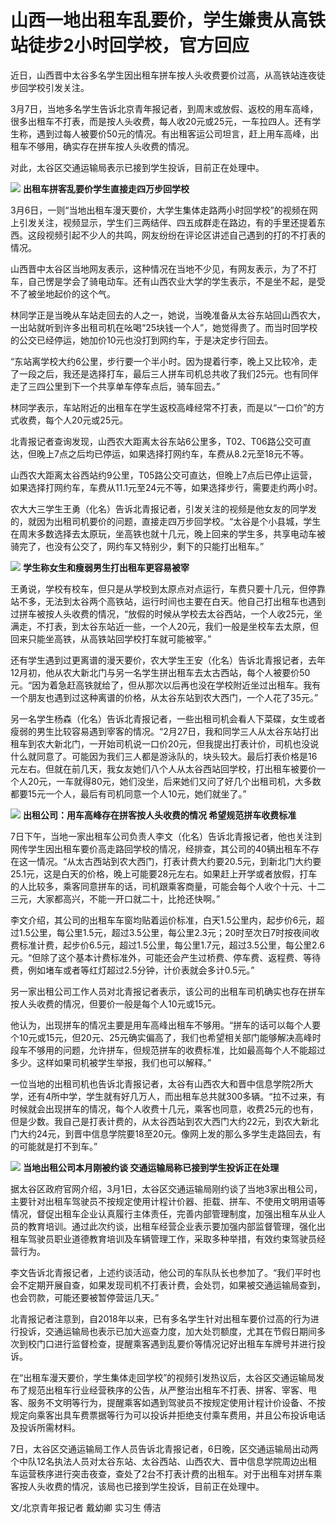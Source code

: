 # 山西一地出租车乱要价，学生嫌贵从高铁站徒步2小时回学校，官方回应

近日，山西晋中太谷多名学生因出租车拼车按人头收费要价过高，从高铁站连夜徒步回学校引发关注。

3月7日，当地多名学生告诉北京青年报记者，到周末或放假、返校的用车高峰，很多出租车不打表，而是按人头收费，每人收20元或25元，一车拉四人。还有学生称，遇到过每人被要价50元的情况。有出租客运公司坦言，赶上用车高峰，出租车不够用，确实存在拼车按人头收费的情况。

对此，太谷区交通运输局表示已接到学生投诉，目前正在处理中。

![](https://inews.gtimg.com/om_bt/OpYoFkkS2CCVUvtFiuG7KB-Q6lqhQ4imSU9GSqK5qv61wAA/1000)
**出租车拼客乱要价学生直接走四万步回学校**

3月6日，一则“当地出租车漫天要价，大学生集体走路两小时回学校”的视频在网上引发关注，视频显示，学生们三两结伴、四五成群走在路边，有的手里还提着东西。这段视频引起不少人的共鸣，网友纷纷在评论区讲述自己遇到的打的不打表的情况。

山西晋中太谷区当地网友表示，这种情况在当地不少见，有网友表示，为了不打车，自己愣是学会了骑电动车。还有山西农业大学的学生表示，不是坐不起，是受不了被坐地起价的这个气。

林同学正是当晚从车站走回去的人之一，她说，当晚准备从太谷东站回山西农大，一出站就听到许多出租司机在吆喝“25块钱一个人”，她觉得贵了。而当时回学校的公交已经停运，她加价10元也没打到网约车，于是决定步行回去。

“东站离学校大约6公里，步行要一个半小时。因为提着行李，晚上又比较冷，走了一段之后，我还是选择打车，最后三人拼车司机总共收了我们25元。也有同伴走了三四公里到下一个共享单车停车点后，骑车回去。”

林同学表示，车站附近的出租车在学生返校高峰经常不打表，而是以“一口价”的方式收费，每个人20元或25元。

北青报记者查询发现，山西农大距离太谷东站6公里多，T02、T06路公交可直达，但晚上7点之后均已停运，如果选择打网约车，车费从8.2元至18元不等。

山西农大距离太谷西站约9公里，T05路公交可直达，但晚上7点后已停止运营，如果选择打网约车，车费从11.1元至24元不等，如果选择步行，需要走约两小时。

农大大三学生王勇（化名）告诉北青报记者，引发关注的视频是他女友的同学发的，就因为出租司机要价的问题，直接走四万步回学校。“太谷是个小县城，学生在周末多数选择去太原玩，坐高铁也就十几元，晚上回来的学生多，共享电动车被骑完了，也没有公交了，网约车又特别少，剩下的只能打出租车。”

![](https://inews.gtimg.com/om_bt/OgbrR_YQ9_HHPiKzK66GuLI1xYdfeeR3pnGGKaAHHzZXAAA/1000)
**学生称女生和瘦弱男生打出租车更容易被宰**

王勇说，学校有校车，但只是从学校到太原点对点运行，车费只要十几元，但停靠站不多，无法到太谷两个高铁站，运行时间也主要在白天。他自己打出租车也遇到过拼车被按人头收费的情况，“放假的时候从学校去太谷西站，一个人收25元，坐满走，不打表，到太谷东站近一些，一个人20元，我们一般是坐校车去太原，但回来只能坐高铁，从高铁站回学校打车就可能被宰。”

还有学生遇到过更离谱的漫天要价，农大学生王安（化名）告诉北青报记者，去年12月初，他从农大新北门与另一名学生拼出租车去太古西站，每个人被要价50元。“因为着急赶高铁就给了，但从那次以后再也没在学校附近坐过出租车。我有一个朋友也遇到过这种离谱的价格，从太谷东站到农大西门，一个人花了35元。”

另一名学生杨森（化名）告诉北青报记者，一些出租司机会看人下菜碟，女生或者瘦弱的男生比较容易遇到宰客的情况。“2月27日，我和同学三人从太谷东站打出租车到农大新北门，一开始司机说一口价20元，但我提出打表计价，司机也没说什么就同意了。可能因为我们三人都是游泳队的，块头较大。最后打表价格是16元左右。但就在前几天，我女友她们八个人从太谷西站回学校，打出租车被要价一个人20元，一车就得80元，她们没坐，后来她们又问了好几个出租司机，大多数都要15元一个人，最后有司机同意一个人10元，她们就坐了。”

![](https://inews.gtimg.com/om_bt/OC0ZfYYuQZYXNYfXjchRtZRBgKy-qKSK07tv4s0bWeCSMAA/1000)
**出租公司：用车高峰存在拼客按人头收费的情况 希望规范拼车收费标准**

7日下午，当地一家出租车公司负责人李文（化名）告诉北青报记者，他也关注到网传学生因出租车要价高走路回学校的情况，经排查，其公司的40辆出租车不存在这一情况。“从太古西站到农大西门，打表计费大约要20.5元，到新北门大约要25.1元，这是白天的价格，晚上可能要28元左右。如果赶上开学或者放假，打车的人比较多，乘客同意拼车的话，司机跟乘客商量，可能会每个人收个十元、十二三元，大家都高兴，不能一开口就二十，比抢还快啊。”

李文介绍，其公司的出租车车窗均贴着运价标准，白天1.5公里内，起步价6元，超过1.5公里，每公里1.5元，超过3.5公里，每公里2.3元；20时至次日7时按夜间收费标准计费，起步价6.5元，超过1.5公里，每公里1.7元，超过3.5公里，每公里2.6元。“但除了这个基本计费标准外，可能还会产生过桥费、停车费、返程费、等待费，例如堵车或者等红灯超过2.5分钟，计价表就会多计0.5元。”

另一家出租公司工作人员对北青报记者表示，该公司的出租车司机确实也存在拼车按人头收费的情况，但要价一般是每个人10元或15元。

他认为，出现拼车的情况主要是用车高峰出租车不够用。“拼车的话可以每个人要个10元或15元，但20元、25元确实偏高了，我们也希望相关部门能够解决高峰时段车不够用的问题，允许拼车，但规范拼车的收费标准，比如最高每个人不能超过多少。这样如果司机被学生举报，我们也可以解释。”

一位当地的出租司机也告诉北青报记者，太谷有山西农大和晋中信息学院2所大学，还有4所中学，学生就有好几万人，而出租车总共就300多辆。“拉不过来，有时候就会出现拼车的情况，每个人收费十几元，乘客也同意，收费25元的也有，但是少数。我自己是打表计费的，从太谷西站到农大西门大约22元，到农大新北门大约24元，到晋中信息学院要18至20元。像网上发的那么多学生走路回去，有的可能就是打不到车。”

![](https://inews.gtimg.com/om_bt/Ojfn1fBVTG3uSvJbfQIxEqrxvMyl_M2mqwmO1ngD4Z5t8AA/1000)
**当地出租公司本月刚被约谈 交通运输局称已接到学生投诉正在处理**

据太谷区政府官网介绍，3月1日，太谷区交通运输局刚约谈了当地3家出租公司，主要针对出租车驾驶员不按规定使用计程计价器、拒载、拼车、不使用文明用语等情况，督促出租车企业认真履行主体责任，完善内部管理制度，加强出租车从业人员的教育培训。通过此次约谈，出租车经营企业表示要加强内部监督管理，强化出租车驾驶员职业道德教育培训及车辆管理工作，采取多种举措，有效约束驾驶员经营行为。

李文告诉北青报记者，上述约谈活动，他公司的车队队长也参加了。“我们平时也会不定期开展自查，如果发现司机不打表计费，会处罚，如果被交通运输局查到，也会罚款，可能还要被暂停营运几天。”

北青报记者注意到，自2018年以来，已有多名学生针对出租车要价过高的行为进行投诉，交通运输局也表示已加大巡查力度，加大处罚额度，尤其在节假日期间多次到校门口进行监督检查，提醒乘客遇到乱要价等情况记好出租车车牌号并进行投诉。

在“出租车漫天要价，学生集体走回学校”的视频引发热议后，太谷区交通运输局发布了规范出租车行业经营秩序的公告，从严整治出租车不打表、拼客、宰客、甩客、服务不文明等行为，提醒乘客如遇到驾驶员不按规定使用计程计价设备、不按规定向乘客出具车费票据等行为可以投诉并拒绝支付乘车费用，并且公布投诉电话及投诉所需材料。

7日，太谷区交通运输局工作人员告诉北青报记者，6日晚，区交通运输局出动两个中队12名执法人员对太谷东站、太谷西站、山西农大、晋中信息学院周边出租车运营秩序进行突击夜查，查处了2台不打表计费的出租车。对于出租车对拼车乘客按人头收费的情况，该局也已接到学生投诉，目前正在处理中。

文/北京青年报记者 戴幼卿 实习生 傅洁


